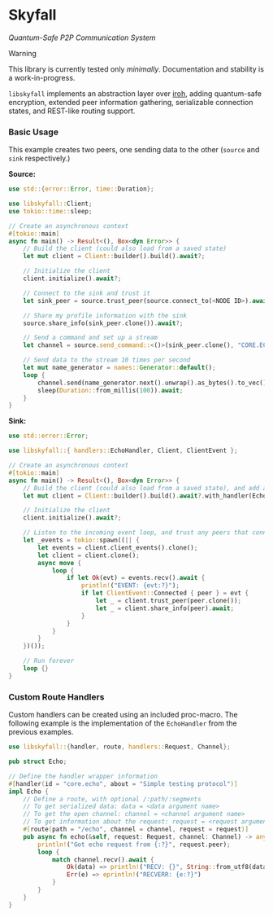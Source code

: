 # Skyfall
*Quantum-Safe P2P Communication System*

> [!WARNING]
> This library is currently tested only *minimally*. Documentation and stability is a work-in-progress.

`libskyfall` implements an abstraction layer over [iroh](https://github.com/n0-computer/iroh), adding quantum-safe encryption, extended peer information gathering, serializable connection states, and REST-like routing support.

### Basic Usage

This example creates two peers, one sending data to the other (`source` and `sink` respectively.)

**Source:**
```rust
use std::{error::Error, time::Duration};

use libskyfall::Client;
use tokio::time::sleep;

// Create an asynchronous context
#[tokio::main]
async fn main() -> Result<(), Box<dyn Error>> {
    // Build the client (could also load from a saved state)
    let mut client = Client::builder().build().await?;

    // Initialize the client
    client.initialize().await?;

    // Connect to the sink and trust it
    let sink_peer = source.trust_peer(source.connect_to(<NODE ID>).await?)?;

    // Share my profile information with the sink
    source.share_info(sink_peer.clone()).await?;

    // Send a command and set up a stream
    let channel = source.send_command::<()>(sink_peer.clone(), "CORE.ECHO/echo", None, true).await?.1.unwrap();

    // Send data to the stream 10 times per second
    let mut name_generator = names::Generator::default();
    loop {
        channel.send(name_generator.next().unwrap().as_bytes().to_vec()).await?;
        sleep(Duration::from_millis(100)).await;
    }
}
```

**Sink:**
```rust
use std::error::Error;

use libskyfall::{ handlers::EchoHandler, Client, ClientEvent };

// Create an asynchronous context
#[tokio::main]
async fn main() -> Result<(), Box<dyn Error>> {
    // Build the client (could also load from a saved state), and add an EchoHandler for commands
    let mut client = Client::builder().build().await?.with_handler(EchoHandler);

    // Initialize the client
    client.initialize().await?;

    // Listen to the incoming event loop, and trust any peers that connect (peers can be trusted at any time after connection)
    let _events = tokio::spawn((|| {
        let events = client.client_events().clone();
        let client = client.clone();
        async move {
            loop {
                if let Ok(evt) = events.recv().await {
                    println!("EVENT: {evt:?}");
                    if let ClientEvent::Connected { peer } = evt {
                        let _ = client.trust_peer(peer.clone());
                        let _ = client.share_info(peer).await;
                    }
                }
            }
        }
    })());

    // Run forever
    loop {}
}
```

### Custom Route Handlers

Custom handlers can be created using an included proc-macro. The following example is the implementation of the `EchoHandler` from the previous examples.

```rust
use libskyfall::{handler, route, handlers::Request, Channel};

pub struct Echo;

// Define the handler wrapper information
#[handler(id = "core.echo", about = "Simple testing protocol")]
impl Echo {
    // Define a route, with optional /:path/:segments
    // To get serialized data: data = <data argument name>
    // To get the open channel: channel = <channel argument name>
    // To get information about the request: request = <request argument name>
    #[route(path = "/echo", channel = channel, request = request)]
    pub async fn echo(&self, request: Request, channel: Channel) -> anyhow::Result<()> {
        println!("Got echo request from {:?}", request.peer);
        loop {
            match channel.recv().await {
                Ok(data) => println!("RECV: {}", String::from_utf8(data).unwrap()),
                Err(e) => eprintln!("RECVERR: {e:?}")
            }
        }
    }
}
```